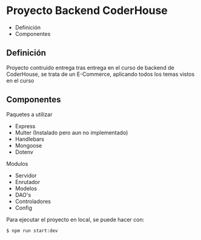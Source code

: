 # Proyecto Backend CoderHouse
* Definición
* Componentes

## Definición
Proyecto contruido entrega tras entrega en el curso de backend de CoderHouse, se trata de un E-Commerce, aplicando todos los temas vistos en el curso

## Componentes
Paquetes a utilizar
* Express
* Multer (Instalado pero aun no implementado)
* Handlebars
* Mongoose
* Dotenv

Modulos
* Servidor
* Enrutador
* Modelos
* DAO's
* Controladores
* Config

Para ejecutar el proyecto en local, se puede hacer con:
```
$ npm run start:dev
```